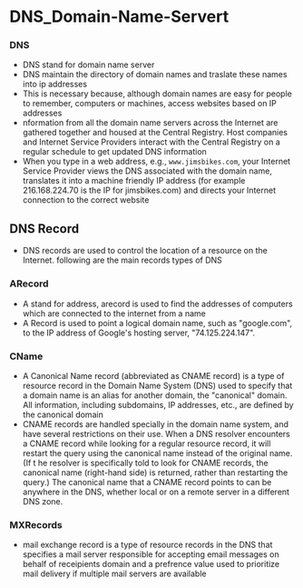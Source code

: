 # DNS_Domain-Name-Servert

### DNS

* DNS stand for domain name server
* DNS maintain the directory of domain names and traslate these names into ip addresses
* This is necessary because, although domain names are easy for people to remember, computers or machines, access websites based on IP addresses
* nformation from all the domain name servers across the Internet are gathered together and housed at the Central Registry. Host companies and Internet Service Providers interact with the Central Registry on a regular schedule to get updated DNS information
* When you type in a web address, e.g., `www.jimsbikes.com`, your Internet Service Provider views the DNS associated with the domain name, translates it into a machine friendly IP address (for example 216.168.224.70 is the IP for jimsbikes.com) and directs your Internet connection to the correct website

## DNS Record

* DNS records are used to control the location of a resource on the Internet. following are the main records types of DNS

### ARecord

* A stand for address, arecord is used to find the addresses of computers which are connected to the internet from a name
* A Record is used to point a logical domain name, such as "google.com", to the IP address of Google's hosting server, "74.125.224.147".

### CName

* A Canonical Name record (abbreviated as CNAME record) is a type of resource record in the Domain Name System (DNS) used to specify that a domain name is an alias for another domain, the "canonical" domain. All information, including subdomains, IP addresses, etc., are defined by the canonical domain
* CNAME records are handled specially in the domain name system, and have several restrictions on their use. When a DNS resolver encounters a CNAME record while looking for a regular resource record, it will restart the query using the canonical name instead of the original name. (If t he resolver is specifically told to look for CNAME records, the canonical name (right-hand side) is returned, rather than restarting the query.) The canonical name that a CNAME record points to can be anywhere in the DNS, whether local or on a remote server in a different DNS zone.

### MXRecords

* mail exchange record is a type of resource records in the DNS that specifies a mail server responsible for accepting email messages on behalf of receipients domain and a prefrence value used to prioritize mail delivery if multiple mail servers are available
